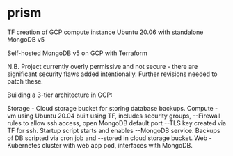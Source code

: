 # prism
TF creation of GCP compute instance Ubuntu 20.06 with standalone MongoDB v5 

Self-hosted MongoDB v5 on GCP with Terraform

N.B. Project currently overly permissive and not secure - there are significant security flaws added intentionally. Further revisions needed to patch these.

Building a 3-tier architecture in GCP:

Storage - Cloud storage bucket for storing database backups.
Compute - vm using Ubuntu 20.04 built using TF, includes security groups, --Firewall rules to allow ssh access, open MongoDB default port --TLS key created via TF for ssh. Startup script starts and enables --MongoDB service. Backups of DB scripted via cron job and --stored in cloud storage bucket.
Web - Kubernetes cluster with web app pod, interfaces with MongoDB.
